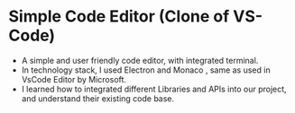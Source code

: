 # Simple Code Editor (Clone of VS-Code)

  - A simple and user friendly code editor, with integrated terminal.
  - In technology stack, I used Electron and Monaco , same as used in VsCode Editor by Microsoft.
  - I learned how to integrated different Libraries and APIs into our project, and understand their existing code base.
